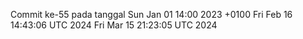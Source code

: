 Commit ke-55 pada tanggal Sun Jan 01 14:00 2023 +0100
Fri Feb 16 14:43:06 UTC 2024
Fri Mar 15 21:23:05 UTC 2024
